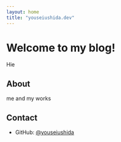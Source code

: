 ```yaml
---
layout: home
title: "youseiushida.dev"
---
```


# Welcome to my blog!

Hie

## About

me and my works

## Contact

- GitHub: [@youseiushida](https://github.com/youseiushida)
